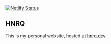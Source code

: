 [![Netlify Status](https://api.netlify.com/api/v1/badges/c9cb4ce1-e706-454b-8169-d52fb4719e59/deploy-status)](https://hnrq.dev/)

## HNRQ

This is my personal website, hosted at [hnrq.dev](https://hnrq.dev)
